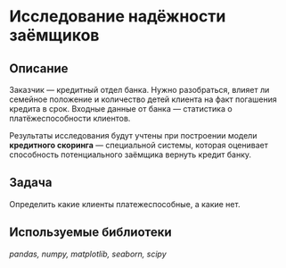 # Исследование надёжности заёмщиков

## Описание

Заказчик — кредитный отдел банка. Нужно разобраться, влияет ли семейное положение и количество детей клиента на факт погашения кредита в срок. Входные данные от банка — статистика о платёжеспособности клиентов.

Результаты исследования будут учтены при построении модели **кредитного скоринга** — специальной системы, которая оценивает способность потенциального заёмщика вернуть кредит банку.

## Задача

Определить какие клиенты платежеспособные, а какие нет.

## Используемые библиотеки
*pandas, numpy, matplotlib, seaborn, scipy*
